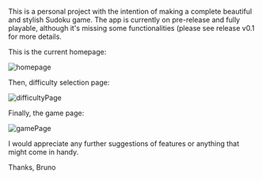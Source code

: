 This is a personal project with the intention of making a complete beautiful and stylish Sudoku game. 
The app is currently on pre-release and fully playable, although it's missing some functionalities (please see release v0.1 for more details.

This is the current homepage:

![homepage](https://github.com/user-attachments/assets/bcd54af3-65af-4fb2-9a42-c03f992926e2)



Then, difficulty selection page:

![difficultyPage](https://github.com/user-attachments/assets/473bd77b-e947-4138-add5-0bf7cbc6afdb)




Finally, the game page:

![gamePage](https://github.com/user-attachments/assets/8080faac-1cda-480e-a577-8ad94856bf75)

I would appreciate any further suggestions of features or anything that might come in handy.

Thanks,
Bruno
